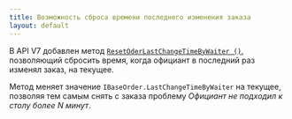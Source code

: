 ```yaml
---
title: Возможность сброса времени последнего изменения заказа
layout: default
---
```


В API V7 добавлен метод [`ResetOderLastChangeTimeByWaiter ()`](https://iiko.github.io/front.api.sdk/v7/html/M_Resto_Front_Api_Extensions_OperationServiceExtensions_ResetOderLastChangeTimeByWaiter.htm),
позволяющий сбросить время, когда официант в последний раз изменял заказ, на текущее.

Метод меняет значение `IBaseOrder.LastChangeTimeByWaiter` на текущее, позволяя тем самым снять с заказа проблему _Официант не подходил к столу более N минут_.